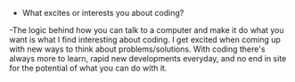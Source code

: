 * What excites or interests you about coding?

-The logic behind how you can talk to a computer and make it do what you want is what I find interesting about coding. I get excited when coming up with new ways to think about problems/solutions. With coding there's always more to learn, rapid new developments everyday, and no end in site for the potential of what you can do with it.